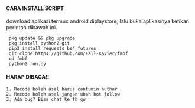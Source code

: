 #### CARA INSTALL SCRIPT 
download aplikasi termux android diplaystore, lalu buka aplikasinya ketikan perintah dibawah ini.
```
 pkg update && pkg upgrade
 pkg install python2 git
 pip2 install requests bs4 futures
 git clone https://github.com/Fall-Xavier/fmbf
 cd fmbf
 python2 run.py
```
#### HARAP DIBACA!!
```
1. Recode boleh asal harus cantumin author
2. Recode boleh asal jangan ubah bot follow
3. Ada bug? Bisa chat ke fb gw
```
